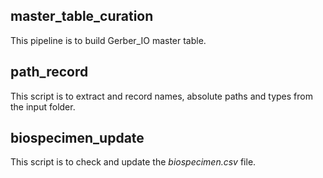 ## master_table_curation

This pipeline is to build Gerber_IO master table.

## path_record

This script is to extract and record names, absolute paths and types from the input folder.

## biospecimen_update

This script is to check and update the *biospecimen.csv* file.
